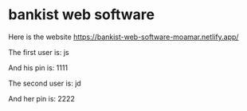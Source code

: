 # bankist web software 

Here is the website https://bankist-web-software-moamar.netlify.app/

The first user is: js

And his pin is: 1111

The second user is: jd

And her pin is: 2222
